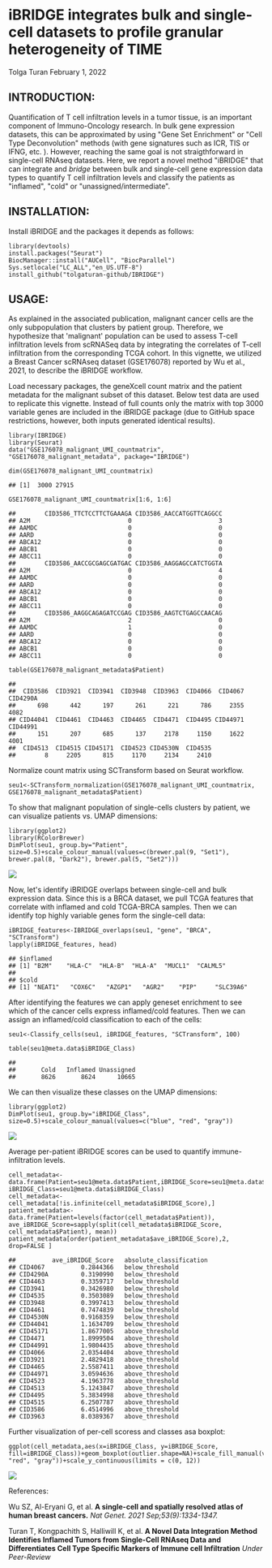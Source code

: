 iBRIDGE integrates bulk and single-cell datasets to profile granular heterogeneity of TIME
================
Tolga Turan
February 1, 2022

## INTRODUCTION:

Quantification of T cell infiltration levels in a tumor tissue, is an important component of Immuno-Oncology research. In bulk gene expression datasets, this can be approximated by using "Gene Set Enrichment" or "Cell Type Deconvolution" methods (with gene signatures such as ICR, TIS or IFNG, etc. ). However, reaching the same goal is not straigthforward in single-cell RNAseq datasets. Here, we report a novel method "iBRIDGE" that can integrate and *bridge* between bulk and single-cell gene expression data types to quantify T cell infiltration levels and classify the patients as "inflamed", "cold" or "unassigned/intermediate".

## INSTALLATION:

Install iBRIDGE and the packages it depends as follows:

``` {.r}
library(devtools)
install.packages("Seurat")
BiocManager::install("AUCell", "BiocParallel")
Sys.setlocale("LC_ALL","en_US.UTF-8")
install_github("tolgaturan-github/IBRIDGE")
```

## USAGE:

As explained in the associated publication, malignant cancer cells are the only subpopulation that clusters by patient group. Therefore, we hypothesize that 'malignant' population can be used to assess T-cell infiltration levels from scRNASeq data by integrating the correlates of T-cell infiltration from the corresponding TCGA cohort. In this vignette, we utilized a Breast Cancer scRNAseq dataset (GSE176078) reported by Wu et al., 2021, to describe the iBRIDGE workflow.

Load necessary packages, the geneXcell count matrix and the patient metadata for the malignant subset of this dataset. Below test data are used to replicate this vignette. Instead of full counts only the matrix with top 3000 variable genes are included in the iBRIDGE package (due to GitHub space restrictions, however, both inputs generated identical results).

``` {.r}
library(IBRIDGE)
library(Seurat)
data("GSE176078_malignant_UMI_countmatrix", "GSE176078_malignant_metadata", package="IBRIDGE")

dim(GSE176078_malignant_UMI_countmatrix)
```

    ## [1]  3000 27915

``` {.r}
GSE176078_malignant_UMI_countmatrix[1:6, 1:6]
```

    ##        CID3586_TTCTCCTTCTGAAAGA CID3586_AACCATGGTTCAGGCC
    ## A2M                           0                        3
    ## AAMDC                         0                        0
    ## AARD                          0                        0
    ## ABCA12                        0                        0
    ## ABCB1                         0                        0
    ## ABCC11                        0                        0
    ##        CID3586_AACCGCGAGCGATGAC CID3586_AAGGAGCCATCTGGTA
    ## A2M                           0                        4
    ## AAMDC                         0                        0
    ## AARD                          0                        0
    ## ABCA12                        0                        0
    ## ABCB1                         0                        0
    ## ABCC11                        0                        0
    ##        CID3586_AAGGCAGAGATCCGAG CID3586_AAGTCTGAGCCAACAG
    ## A2M                           2                        0
    ## AAMDC                         1                        0
    ## AARD                          0                        0
    ## ABCA12                        0                        0
    ## ABCB1                         0                        0
    ## ABCC11                        0                        0

``` {.r}
table(GSE176078_malignant_metadata$Patient)
```

    ## 
    ##  CID3586  CID3921  CID3941  CID3948  CID3963  CID4066  CID4067 CID4290A 
    ##      698      442      197      261      221      786     2355     4082 
    ## CID44041  CID4461  CID4463  CID4465  CID4471  CID4495 CID44971 CID44991 
    ##      151      207      685      137     2178     1150     1622     4001 
    ##  CID4513  CID4515 CID45171  CID4523 CID4530N  CID4535 
    ##        8     2205      815     1170     2134     2410

Normalize count matrix using SCTransform based on Seurat workflow.

``` {.r}
seu1<-SCTransform_normalization(GSE176078_malignant_UMI_countmatrix, GSE176078_malignant_metadata$Patient)
```

To show that malignant population of single-cells clusters by patient, we can visualize patients vs. UMAP dimensions:

``` {.r}
library(ggplot2)
library(RColorBrewer)
DimPlot(seu1, group.by="Patient", size=0.5)+scale_colour_manual(values=c(brewer.pal(9, "Set1"), brewer.pal(8, "Dark2"), brewer.pal(5, "Set2")))
```

![](README_files/figure-markdown_github/Visualize_clusters-1.png)

Now, let's identify iBRIDGE overlaps between single-cell and bulk expression data. Since this is a BRCA dataset, we pull TCGA features that correlate with inflamed and cold TCGA-BRCA samples. Then we can identify top highly variable genes form the single-cell data:

``` {.r}
iBRIDGE_features<-IBRIDGE_overlaps(seu1, "gene", "BRCA", "SCTransform")
lapply(iBRIDGE_features, head)
```

    ## $inflamed
    ## [1] "B2M"    "HLA-C"  "HLA-B"  "HLA-A"  "MUCL1"  "CALML5"
    ## 
    ## $cold
    ## [1] "NEAT1"   "COX6C"   "AZGP1"   "AGR2"    "PIP"     "SLC39A6"

After identifying the features we can apply geneset enrichment to see which of the cancer cells express inflamed/cold features. Then we can assign an inflamed/cold classification to each of the cells:

``` {.r}
seu1<-Classify_cells(seu1, iBRIDGE_features, "SCTransform", 100)
```

``` {.r}
table(seu1@meta.data$iBRIDGE_Class)
```

    ## 
    ##       Cold   Inflamed Unassigned 
    ##       8626       8624      10665

We can then visualize these classes on the UMAP dimensions:

``` {.r}
library(ggplot2)
DimPlot(seu1, group.by="iBRIDGE_Class", size=0.5)+scale_colour_manual(values=c("blue", "red", "gray"))
```

![](README_files/figure-markdown_github/Visualize_classes-1.png)

Average per-patient iBRIDGE scores can be used to quantify immune-infiltration levels.

``` {.r}
cell_metadata<-data.frame(Patient=seu1@meta.data$Patient,iBRIDGE_Score=seu1@meta.data$iBRIDGE_Score, iBRIDGE_Class=seu1@meta.data$iBRIDGE_Class)
cell_metadata<-cell_metadata[!is.infinite(cell_metadata$iBRIDGE_Score),]
patient_metadata<-data.frame(Patient=levels(factor(cell_metadata$Patient)), ave_iBRIDGE_Score=sapply(split(cell_metadata$iBRIDGE_Score, cell_metadata$Patient), mean))
patient_metadata[order(patient_metadata$ave_iBRIDGE_Score),2, drop=FALSE ]
```

    ##          ave_iBRIDGE_Score   absolute_classification
    ## CID4067          0.2844366   below_threshold
    ## CID4290A         0.3190990   below_threshold
    ## CID4463          0.3359717   below_threshold
    ## CID3941          0.3426980   below_threshold
    ## CID4535          0.3503089   below_threshold
    ## CID3948          0.3997413   below_threshold
    ## CID4461          0.7474839   below_threshold
    ## CID4530N         0.9168359   below_threshold
    ## CID44041         1.1634709   below_threshold
    ## CID45171         1.8677005   above_threshold
    ## CID4471          1.8999504   above_threshold
    ## CID44991         1.9804435   above_threshold
    ## CID4066          2.0354404   above_threshold
    ## CID3921          2.4829418   above_threshold
    ## CID4465          2.5587411   above_threshold
    ## CID44971         3.0594636   above_threshold
    ## CID4523          4.1963778   above_threshold
    ## CID4513          5.1243847   above_threshold
    ## CID4495          5.3834998   above_threshold
    ## CID4515          6.2507787   above_threshold
    ## CID3586          6.4514996   above_threshold
    ## CID3963          8.0389367   above_threshold

Further visualization of per-cell scoress and classes asa boxplot:

``` {.r}
ggplot(cell_metadata,aes(x=iBRIDGE_Class, y=iBRIDGE_Score, fill=iBRIDGE_Class))+geom_boxplot(outlier.shape=NA)+scale_fill_manual(values=c("blue", "red", "gray"))+scale_y_continuous(limits = c(0, 12))
```

![](README_files/figure-markdown_github/Visualize_iBRIDGE_scores-1.png)

References:

Wu SZ, Al-Eryani G, et al. **A single-cell and spatially resolved atlas of human breast cancers.** *Nat Genet. 2021 Sep;53(9):1334-1347.*

Turan T, Kongpachith S, Halliwill K, et al. **A Novel Data Integration Method Identifies Inflamed Tumors from Single-Cell RNAseq Data and Differentiates Cell Type Specific Markers of Immune cell Infiltration** *Under Peer-Review*
